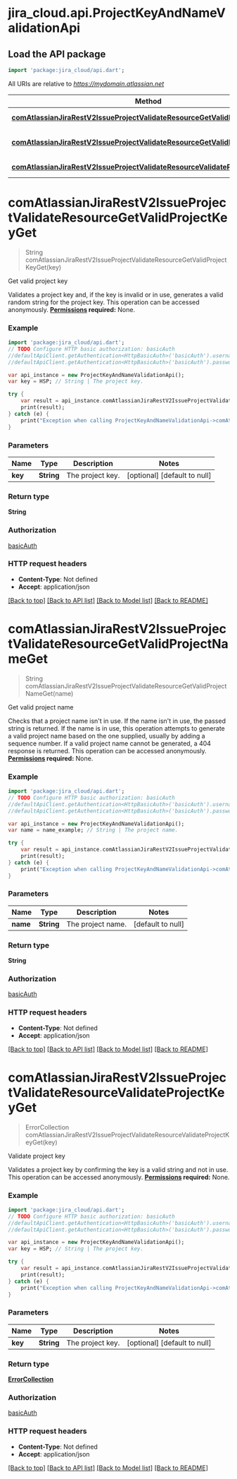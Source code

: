 # jira_cloud.api.ProjectKeyAndNameValidationApi

## Load the API package
```dart
import 'package:jira_cloud/api.dart';
```

All URIs are relative to *https://mydomain.atlassian.net*

Method | HTTP request | Description
------------- | ------------- | -------------
[**comAtlassianJiraRestV2IssueProjectValidateResourceGetValidProjectKeyGet**](ProjectKeyAndNameValidationApi.md#comAtlassianJiraRestV2IssueProjectValidateResourceGetValidProjectKeyGet) | **get** /rest/api/3/projectvalidate/validProjectKey | Get valid project key
[**comAtlassianJiraRestV2IssueProjectValidateResourceGetValidProjectNameGet**](ProjectKeyAndNameValidationApi.md#comAtlassianJiraRestV2IssueProjectValidateResourceGetValidProjectNameGet) | **get** /rest/api/3/projectvalidate/validProjectName | Get valid project name
[**comAtlassianJiraRestV2IssueProjectValidateResourceValidateProjectKeyGet**](ProjectKeyAndNameValidationApi.md#comAtlassianJiraRestV2IssueProjectValidateResourceValidateProjectKeyGet) | **get** /rest/api/3/projectvalidate/key | Validate project key


# **comAtlassianJiraRestV2IssueProjectValidateResourceGetValidProjectKeyGet**
> String comAtlassianJiraRestV2IssueProjectValidateResourceGetValidProjectKeyGet(key)

Get valid project key

Validates a project key and, if the key is invalid or in use, generates a valid random string for the project key.  This operation can be accessed anonymously.  **[Permissions](#permissions) required:** None.

### Example 
```dart
import 'package:jira_cloud/api.dart';
// TODO Configure HTTP basic authorization: basicAuth
//defaultApiClient.getAuthentication<HttpBasicAuth>('basicAuth').username = 'YOUR_USERNAME'
//defaultApiClient.getAuthentication<HttpBasicAuth>('basicAuth').password = 'YOUR_PASSWORD';

var api_instance = new ProjectKeyAndNameValidationApi();
var key = HSP; // String | The project key.

try { 
    var result = api_instance.comAtlassianJiraRestV2IssueProjectValidateResourceGetValidProjectKeyGet(key);
    print(result);
} catch (e) {
    print("Exception when calling ProjectKeyAndNameValidationApi->comAtlassianJiraRestV2IssueProjectValidateResourceGetValidProjectKeyGet: $e\n");
}
```

### Parameters

Name | Type | Description  | Notes
------------- | ------------- | ------------- | -------------
 **key** | **String**| The project key. | [optional] [default to null]

### Return type

**String**

### Authorization

[basicAuth](../README.md#basicAuth)

### HTTP request headers

 - **Content-Type**: Not defined
 - **Accept**: application/json

[[Back to top]](#) [[Back to API list]](../README.md#documentation-for-api-endpoints) [[Back to Model list]](../README.md#documentation-for-models) [[Back to README]](../README.md)

# **comAtlassianJiraRestV2IssueProjectValidateResourceGetValidProjectNameGet**
> String comAtlassianJiraRestV2IssueProjectValidateResourceGetValidProjectNameGet(name)

Get valid project name

Checks that a project name isn't in use. If the name isn't in use, the passed string is returned. If the name is in use, this operation attempts to generate a valid project name based on the one supplied, usually by adding a sequence number. If a valid project name cannot be generated, a 404 response is returned.  This operation can be accessed anonymously.  **[Permissions](#permissions) required:** None.

### Example 
```dart
import 'package:jira_cloud/api.dart';
// TODO Configure HTTP basic authorization: basicAuth
//defaultApiClient.getAuthentication<HttpBasicAuth>('basicAuth').username = 'YOUR_USERNAME'
//defaultApiClient.getAuthentication<HttpBasicAuth>('basicAuth').password = 'YOUR_PASSWORD';

var api_instance = new ProjectKeyAndNameValidationApi();
var name = name_example; // String | The project name.

try { 
    var result = api_instance.comAtlassianJiraRestV2IssueProjectValidateResourceGetValidProjectNameGet(name);
    print(result);
} catch (e) {
    print("Exception when calling ProjectKeyAndNameValidationApi->comAtlassianJiraRestV2IssueProjectValidateResourceGetValidProjectNameGet: $e\n");
}
```

### Parameters

Name | Type | Description  | Notes
------------- | ------------- | ------------- | -------------
 **name** | **String**| The project name. | [default to null]

### Return type

**String**

### Authorization

[basicAuth](../README.md#basicAuth)

### HTTP request headers

 - **Content-Type**: Not defined
 - **Accept**: application/json

[[Back to top]](#) [[Back to API list]](../README.md#documentation-for-api-endpoints) [[Back to Model list]](../README.md#documentation-for-models) [[Back to README]](../README.md)

# **comAtlassianJiraRestV2IssueProjectValidateResourceValidateProjectKeyGet**
> ErrorCollection comAtlassianJiraRestV2IssueProjectValidateResourceValidateProjectKeyGet(key)

Validate project key

Validates a project key by confirming the key is a valid string and not in use.  This operation can be accessed anonymously.  **[Permissions](#permissions) required:** None.

### Example 
```dart
import 'package:jira_cloud/api.dart';
// TODO Configure HTTP basic authorization: basicAuth
//defaultApiClient.getAuthentication<HttpBasicAuth>('basicAuth').username = 'YOUR_USERNAME'
//defaultApiClient.getAuthentication<HttpBasicAuth>('basicAuth').password = 'YOUR_PASSWORD';

var api_instance = new ProjectKeyAndNameValidationApi();
var key = HSP; // String | The project key.

try { 
    var result = api_instance.comAtlassianJiraRestV2IssueProjectValidateResourceValidateProjectKeyGet(key);
    print(result);
} catch (e) {
    print("Exception when calling ProjectKeyAndNameValidationApi->comAtlassianJiraRestV2IssueProjectValidateResourceValidateProjectKeyGet: $e\n");
}
```

### Parameters

Name | Type | Description  | Notes
------------- | ------------- | ------------- | -------------
 **key** | **String**| The project key. | [optional] [default to null]

### Return type

[**ErrorCollection**](ErrorCollection.md)

### Authorization

[basicAuth](../README.md#basicAuth)

### HTTP request headers

 - **Content-Type**: Not defined
 - **Accept**: application/json

[[Back to top]](#) [[Back to API list]](../README.md#documentation-for-api-endpoints) [[Back to Model list]](../README.md#documentation-for-models) [[Back to README]](../README.md)

